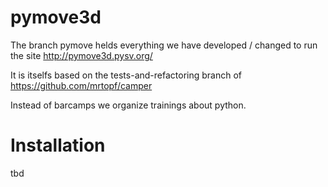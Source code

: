 pymove3d
========

The branch pymove helds everything we have developed / changed to run the site
http://pymove3d.pysv.org/

It is itselfs based on the tests-and-refactoring branch 
of https://github.com/mrtopf/camper

Instead of barcamps we organize trainings about python.


Installation
============

tbd
